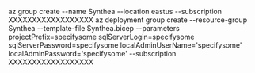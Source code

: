 az group create --name Synthea --location eastus --subscription XXXXXXXXXXXXXXXXXX
az deployment group create --resource-group Synthea --template-file Synthea.bicep --parameters projectPrefix=specifysome sqlServerLogin=specifysome sqlServerPassword=specifysome localAdminUserName='specifysome' localAdminPassword='specifysome' --subscription XXXXXXXXXXXXXXXXXX
